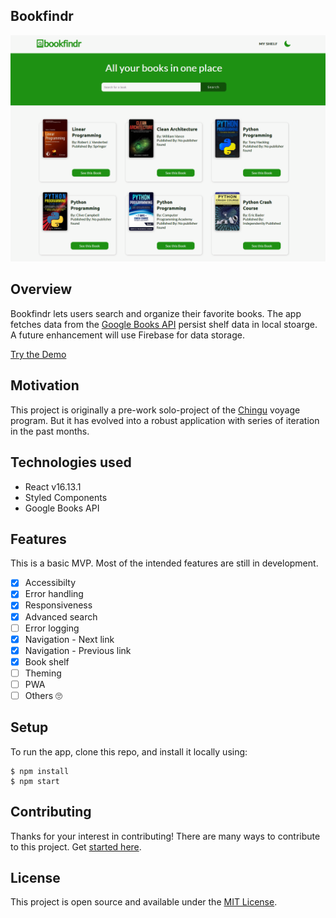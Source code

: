 ## Bookfindr

![Design preview for Bookfindr](./src/assets/desktop-preview.png)

## Overview

Bookfindr lets users search and organize their favorite books. The app fetches data from the [Google Books API](https://developers.google.com/books/) persist shelf data in local stoarge. A future enhancement will use Firebase for data storage.

[Try the Demo](https://bookfindr.netlify.com/)

## Motivation

This project is originally a pre-work solo-project of the [Chingu](https://www.chingu.io/) voyage program. But it has evolved into a robust application with series of iteration in the past months.

## Technologies used

- React v16.13.1
- Styled Components
- Google Books API

## Features

This is a basic MVP. Most of the intended features are still in development.

- [x] Accessibilty
- [x] Error handling
- [x] Responsiveness
- [x] Advanced search
- [ ] Error logging
- [x] Navigation - Next link
- [x] Navigation - Previous link
- [x] Book shelf
- [ ] Theming
- [ ] PWA
- [ ] Others :roll_eyes:

## Setup

To run the app, clone this repo, and install it locally using:

```
$ npm install
$ npm start

```

## Contributing

Thanks for your interest in contributing! There are many ways to contribute to this project. Get [started here](CONTRIBUTING.md).

## License

This project is open source and available under the [MIT License](LICENSE.md).
